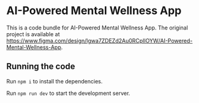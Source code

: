
  # AI-Powered Mental Wellness App

  This is a code bundle for AI-Powered Mental Wellness App. The original project is available at https://www.figma.com/design/lgwa7ZDEZd2Au0RCpIlOYW/AI-Powered-Mental-Wellness-App.

  ## Running the code

  Run `npm i` to install the dependencies.

  Run `npm run dev` to start the development server.
  